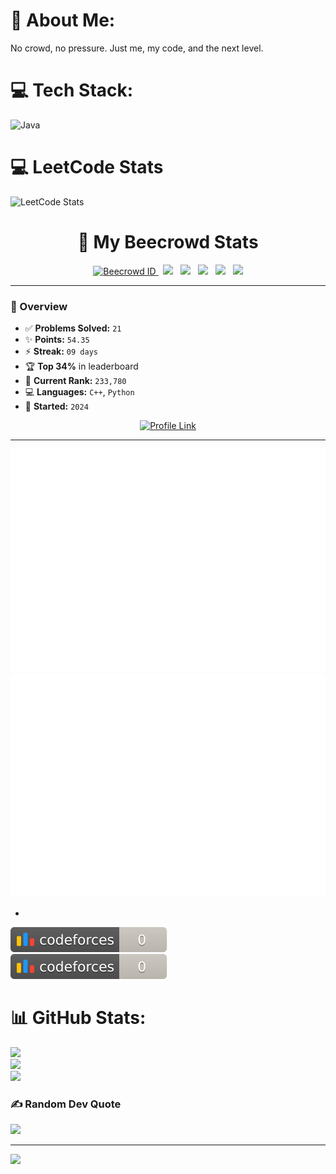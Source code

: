 # 💫 About Me:
No crowd, no pressure. Just me, my code, and the next level.<br>


# 💻 Tech Stack:
![Java](https://img.shields.io/badge/java-%23ED8B00.svg?style=for-the-badge&logo=openjdk&logoColor=white)
# 💻 LeetCode Stats
![LeetCode Stats](https://leetcard.jacoblin.cool/AlgoPilot?theme=forest&font=Fira%20Code&ext=activity)

<h1 align="center">🚀 My Beecrowd Stats</h1>

<p align="center">
  <a href="https://www.beecrowd.com.br/judge/en/profile/1153590">
    <img src="https://img.shields.io/badge/🪪_Beecrowd_ID-1153590-blueviolet?style=plastic&labelColor=2d2d2d" height="28" alt="Beecrowd ID" />
  </a>
  &nbsp;
  <img src="https://img.shields.io/badge/✅_Solved-21-success?style=plastic&labelColor=2d2d2d" height="28">
  &nbsp;
  <img src="https://img.shields.io/badge/✨_Points-54.35-yellow?style=plastic&labelColor=2d2d2d" height="28">
  &nbsp;
  <img src="https://img.shields.io/badge/⚡_Streak-09_days-orange?style=plastic&labelColor=2d2d2d" height="28">
  &nbsp;
  <img src="https://img.shields.io/badge/🏆_Top-34%25-cyan?style=plastic&labelColor=2d2d2d&color=00bcd4" height="28">
  &nbsp;
  <img src="https://img.shields.io/badge/🔰_Rank-233,780-green?style=plastic&labelColor=2d2d2d" height="28">
</p>

---

### 🧠 Overview

- ✅ **Problems Solved:** `21`  
- ✨ **Points:** `54.35`  
- ⚡ **Streak:** `09 days`  
- 🏆 **Top 34%** in leaderboard  
- 🔰 **Current Rank:** `233,780`  
- 💻 **Languages:** `C++`, `Python`  
- 📅 **Started:** `2024`

<p align="center">
  <a href="https://www.beecrowd.com.br/judge/en/profile/1153590">
    <img src="https://img.shields.io/badge/View%20My%20Profile-Click%20Here-green?style=plastic&labelColor=2d2d2d" alt="Profile Link">
  </a>
</p>  

---
![](https://raw.githubusercontent.com/Algo-Pilot/friendly-waffle/main/output/light_card.svg#gh-dark-mode-only)
![](https://raw.githubusercontent.com//Algo-Pilot/friendly-waffle/main/output/light_card.svg)

-

![](https://raw.githubusercontent.com/Algo-Pilot/friendly-waffle/main/output/max_rating.svg)
![](https://raw.githubusercontent.com/Algo-Pilot/friendly-waffle/main/output/rating.svg)

# 📊 GitHub Stats:
![](https://github-readme-stats.vercel.app/api?username=Algo-Pilot&theme=dark&hide_border=false&include_all_commits=false&count_private=false)<br/>
![](https://nirzak-streak-stats.vercel.app/?user=Algo-Pilot&theme=dark&hide_border=false)<br/>
![](https://github-readme-stats.vercel.app/api/top-langs/?username=Algo-Pilot&theme=dark&hide_border=false&include_all_commits=false&count_private=false&layout=compact)

### ✍️ Random Dev Quote
![](https://quotes-github-readme.vercel.app/api?type=horizontal&theme=radical)

---
[![](https://visitcount.itsvg.in/api?id=Algo-Pilot&icon=0&color=0)](https://visitcount.itsvg.in)

<!-- Proudly created with GPRM ( https://gprm.itsvg.in ) -->
